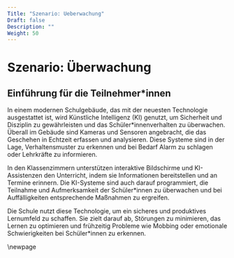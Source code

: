 ```yaml
---
Title: "Szenario: Ueberwachung"
Draft: false
Description: ""
Weight: 50
---
```


# Szenario: Überwachung

## Einführung für die Teilnehmer*innen

In einem modernen Schulgebäude, das mit der neuesten Technologie ausgestattet ist, wird Künstliche Intelligenz (KI) genutzt, um Sicherheit und Disziplin zu gewährleisten und das Schüler*innenverhalten zu überwachen. Überall im Gebäude sind Kameras und Sensoren angebracht, die das Geschehen in Echtzeit erfassen und analysieren. Diese Systeme sind in der Lage, Verhaltensmuster zu erkennen und bei Bedarf Alarm zu schlagen oder Lehrkräfte zu informieren.

In den Klassenzimmern unterstützen interaktive Bildschirme und KI-Assistenzen den Unterricht, indem sie Informationen bereitstellen und an Termine erinnern. Die KI-Systeme sind auch darauf programmiert, die Teilnahme und Aufmerksamkeit der Schüler*innen zu überwachen und bei Auffälligkeiten entsprechende Maßnahmen zu ergreifen.

Die Schule nutzt diese Technologie, um ein sicheres und produktives Lernumfeld zu schaffen. Sie zielt darauf ab, Störungen zu minimieren, das Lernen zu optimieren und frühzeitig Probleme wie Mobbing oder emotionale Schwierigkeiten bei Schüler*innen zu erkennen.



\newpage
